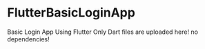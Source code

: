 # FlutterBasicLoginApp
Basic Login App Using Flutter
Only Dart files are uploaded here! no dependencies!
